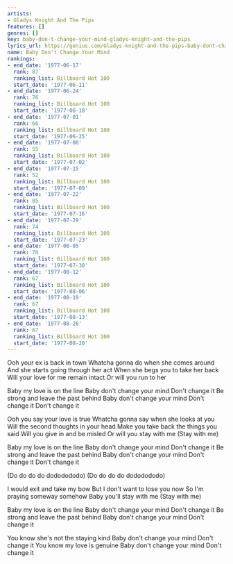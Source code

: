 ```yaml
---
artists:
- Gladys Knight And The Pips
features: []
genres: []
key: baby-don-t-change-your-mind-gladys-knight-and-the-pips
lyrics_url: https://genius.com/Gladys-knight-and-the-pips-baby-dont-change-your-mind-lyrics
name: Baby Don't Change Your Mind
rankings:
- end_date: '1977-06-17'
  rank: 87
  ranking_list: Billboard Hot 100
  start_date: '1977-06-11'
- end_date: '1977-06-24'
  rank: 76
  ranking_list: Billboard Hot 100
  start_date: '1977-06-18'
- end_date: '1977-07-01'
  rank: 66
  ranking_list: Billboard Hot 100
  start_date: '1977-06-25'
- end_date: '1977-07-08'
  rank: 55
  ranking_list: Billboard Hot 100
  start_date: '1977-07-02'
- end_date: '1977-07-15'
  rank: 52
  ranking_list: Billboard Hot 100
  start_date: '1977-07-09'
- end_date: '1977-07-22'
  rank: 85
  ranking_list: Billboard Hot 100
  start_date: '1977-07-16'
- end_date: '1977-07-29'
  rank: 74
  ranking_list: Billboard Hot 100
  start_date: '1977-07-23'
- end_date: '1977-08-05'
  rank: 70
  ranking_list: Billboard Hot 100
  start_date: '1977-07-30'
- end_date: '1977-08-12'
  rank: 67
  ranking_list: Billboard Hot 100
  start_date: '1977-08-06'
- end_date: '1977-08-19'
  rank: 67
  ranking_list: Billboard Hot 100
  start_date: '1977-08-13'
- end_date: '1977-08-26'
  rank: 67
  ranking_list: Billboard Hot 100
  start_date: '1977-08-20'
---
```

Ooh your ex is back in town
Whatcha gonna do when she comes around
And she starts going through her act
When she begs you to take her back
Will your love for me remain intact
Or will you run to her

Baby my love is on the line
Baby don't change your mind
Don't change it
Be strong and leave the past behind
Baby don't change your mind
Don't change it
Don't change it

Ooh you say your love is true
Whatcha gonna say when she looks at you
Will the second thoughts in your head
Make you take back the things you said
Will you give in and be misled
Or will you stay with me
(Stay with me)

Baby my love is on the line
Baby don't change your mind
Don't change it
Be strong and leave the past behind
Baby don't change your mind
Don't change it
Don't change it

(Do do do do dododododo)
(Do do do do dododododo)

I would exit and take my bow
But I don't want to lose you now
So I'm praying someway somehow
Baby you'll stay with me
(Stay with me)

Baby my love is on the line
Baby don't change your mind
Don't change it
Be strong and leave the past behind
Baby don't change your mind
Don't change it

You know she's not the staying kind
Baby don't change your mind
Don't change it
You know my love is genuine
Baby don't change your mind
Don't change it
